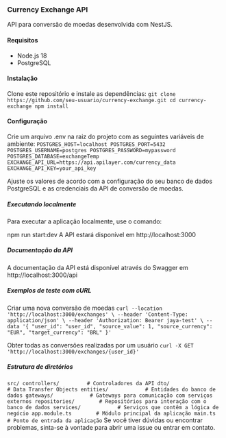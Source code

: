 ### Currency Exchange API
API para conversão de moedas desenvolvida com NestJS.

#### Requisitos
- Node.js 18
- PostgreSQL

#### Instalação
Clone este repositório e instale as dependências:
`
git clone https://github.com/seu-usuario/currency-exchange.git
cd currency-exchange
npm install
`
#### Configuração
Crie um arquivo .env na raiz do projeto com as seguintes variáveis de ambiente:
`
POSTGRES_HOST=localhost
POSTGRES_PORT=5432
POSTGRES_USERNAME=postgres
POSTGRES_PASSWORD=mypassword
POSTGRES_DATABASE=exchangeTemp
EXCHANGE_API_URL=https://api.apilayer.com/currency_data
EXCHANGE_API_KEY=your_api_key
`

Ajuste os valores de acordo com a configuração do seu banco de dados PostgreSQL e as credenciais da API de conversão de moedas.

##### Executando localmente
Para executar a aplicação localmente, use o comando:

npm run start:dev
A API estará disponível em http://localhost:3000

##### Documentação da API
A documentação da API está disponível através do Swagger em http://localhost:3000/api

##### Exemplos de teste com cURL

Criar uma nova conversão de moedas
`
curl --location 'http://localhost:3000/exchanges' \
--header 'Content-Type: application/json' \
--header 'Authorization: Bearer jaya-test' \
--data '{
    "user_id": "user_id",
    "source_value": 1,
    "source_currency": "EUR",
    "target_currency": "BRL"
}'
`

Obter todas as conversões realizadas por um usuário
`
curl -X GET 'http://localhost:3000/exchanges/{user_id}'
`

##### Estrutura de diretórios
`
src/
  controllers/         # Controladores da API
  dto/                 # Data Transfer Objects
  entities/            # Entidades do banco de dados
  gateways/            # Gateways para comunicação com serviços externos
  repositories/        # Repositórios para interação com o banco de dados
  services/            # Serviços que contêm a lógica de negócio
  app.module.ts        # Módulo principal da aplicação
  main.ts              # Ponto de entrada da aplicação
`
Se você tiver dúvidas ou encontrar problemas, sinta-se à vontade para abrir uma issue ou entrar em contato.
